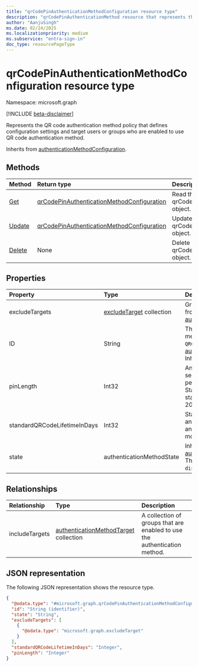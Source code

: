 ```yaml
---
title: "qrCodePinAuthenticationMethodConfiguration resource type"
description: "qrCodePinAuthenticationMethod resource that represents the config policy that applies to enabled users/groups for QR code auth method"
author: "AanjuSingh"
ms.date: 02/24/2025
ms.localizationpriority: medium
ms.subservice: "entra-sign-in"
doc_type: resourcePageType
---
```


# qrCodePinAuthenticationMethodConfiguration resource type

Namespace: microsoft.graph

[!INCLUDE [beta-disclaimer](../../includes/beta-disclaimer.md)]

Represents the QR code authentication method policy that defines configuration settings and target users or groups who are enabled to use QR code authentication method. 


Inherits from [authenticationMethodConfiguration](../resources/authenticationmethodconfiguration.md).


## Methods
|Method|Return type|Description|
|:---|:---|:---|
|[Get](../api/qrcodepinauthenticationmethodconfiguration-get.md)|[qrCodePinAuthenticationMethodConfiguration](../resources/qrcodepinauthenticationmethodconfiguration.md)|Read the properties and relationships of a qrCodePinAuthenticationMethodConfiguration object.|
|[Update](../api/qrcodepinauthenticationmethodconfiguration-update.md)|[qrCodePinAuthenticationMethodConfiguration](../resources/qrcodepinauthenticationmethodconfiguration.md)|Update the properties of a qrCodePinAuthenticationMethodConfiguration object.|
|[Delete](../api/qrcodepinauthenticationmethodconfiguration-delete.md)|None|Delete a qrCodePinAuthenticationMethodConfiguration object.|

## Properties
|Property|Type|Description|
|:---|:---|:---|
|excludeTargets|[excludeTarget](../resources/excludetarget.md) collection|Groups of users that are excluded from the policy. Inherited from [authenticationMethodConfiguration](../resources/authenticationmethodconfiguration.md).|
|ID|String|The identifier for the authentication method policy. The value is always `QRCodePin` Inherited from [authenticationMethodConfiguration](../resources/authenticationmethodconfiguration.md). Inherits from [entity](../resources/entity.md)|
|pinLength|Int32|An at-least-8-digit memorized secret. Min length default is 8 as per NIST(National Institute of Standards and Technology) standards and can't be longer than 20 digits|
|standardQRCodeLifetimeInDays|Int32|Standard QR code lifetime is in days and max. is 395 days (13 months) and default value is 365 days (12 months)|
|state|authenticationMethodState|Inherited from [authenticationMethodConfiguration](../resources/authenticationmethodconfiguration.md). The possible values are: `enabled`, `disabled`.|

## Relationships
|Relationship|Type|Description|
|:---|:---|:---|
|includeTargets|[authenticationMethodTarget](../resources/authenticationmethodtarget.md) collection|A collection of groups that are enabled to use the authentication method.|

## JSON representation
The following JSON representation shows the resource type.
<!-- {
  "blockType": "resource",
  "keyProperty": "id",
  "@odata.type": "microsoft.graph.qrCodePinAuthenticationMethodConfiguration",
  "baseType": "microsoft.graph.authenticationMethodConfiguration",
  "openType": false
}
-->
``` json
{
  "@odata.type": "#microsoft.graph.qrCodePinAuthenticationMethodConfiguration",
  "id": "String (identifier)",
  "state": "String",
  "excludeTargets": [
    {
      "@odata.type": "microsoft.graph.excludeTarget"
    }
  ],
  "standardQRCodeLifetimeInDays": "Integer",
  "pinLength": "Integer"
}
```


